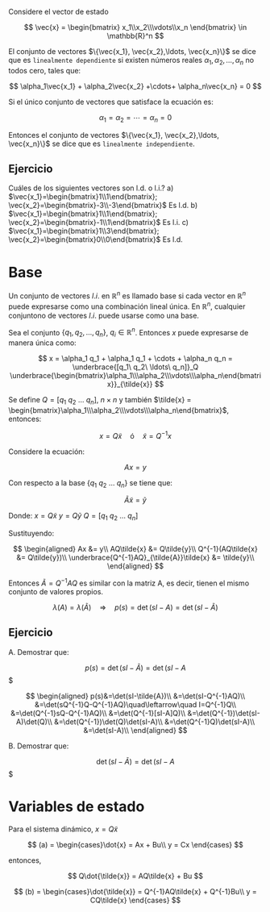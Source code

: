Considere el vector de estado

$$
\vec{x} = \begin{bmatrix}
x_1\\x_2\\\vdots\\x_n
\end{bmatrix} \in \mathbb{R}^n
$$


El conjunto de vectores $\{\vec{x_1}, \vec{x_2},\ldots, \vec{x_n}\}$ se dice que es `linealmente dependiente` si existen números reales $\alpha_1, \alpha_2,\ldots,\alpha_n$ no todos cero, tales que:

$$
\alpha_1\vec{x_1} + \alpha_2\vec{x_2} +\cdots+ \alpha_n\vec{x_n} = 0
$$


Si el único conjunto de vectores que satisface la ecuación es:

$$
\alpha_1 = \alpha_2 = \cdots = \alpha_n = 0
$$

Entonces el conjunto de vectores $\{\vec{x_1}, \vec{x_2},\ldots, \vec{x_n}\}$ se dice que es `linealmente independiente`.

## Ejercicio
Cuáles de los siguientes vectores son l.d. o l.i.?
a) $\vec{x_1}=\begin{bmatrix}1\\1\end{bmatrix}; \vec{x_2}=\begin{bmatrix}-3\\-3\end{bmatrix}$
Es l.d.
b) $\vec{x_1}=\begin{bmatrix}1\\1\end{bmatrix}; \vec{x_2}=\begin{bmatrix}-1\\1\end{bmatrix}$
Es l.i.
c) $\vec{x_1}=\begin{bmatrix}1\\3\end{bmatrix}; \vec{x_2}=\begin{bmatrix}0\\0\end{bmatrix}$
Es l.d.

# Base
Un conjunto de vectores $l.i.$ en $\mathbb{R}^n$ es llamado base si cada vector en $\mathbb{R}^n$ puede expresarse como una combinación lineal única.
En $\mathbb{R}^n$, cualquier conjuntono de vectores $l.i.$ puede usarse como una base.

Sea el conjunto $\{q_1, q_2,\ldots,q_n\}$, $q_i \in \mathbb{R}^n$. Entonces $x$ puede expresarse de manera única como:

$$
x = \alpha_1 q_1 + \alpha_1 q_1 + \cdots + \alpha_n q_n = \underbrace{[q_1\ q_2\ \ldots\ q_n]}_Q \underbrace{\begin{bmatrix}\alpha_1\\\alpha_2\\\vdots\\\alpha_n\end{bmatrix}}_{\tilde{x}}
$$


Se define $Q = [q_1\ q_2\ \ldots\ q_n]$, $n\times n$ y también $\tilde{x} = \begin{bmatrix}\alpha_1\\\alpha_2\\\vdots\\\alpha_n\end{bmatrix}$, entonces:

$$
x = Q\tilde{x}\quad\text{ó}\quad \tilde{x} = Q^{-1}x
$$


Considere la ecuación:

$$
Ax = y
$$

Con respecto a la base $\{q_1\ q_2\ \ldots\ q_n\}$ se tiene que:

$$
\tilde{A}\tilde{x} = \tilde{y}
$$

Donde:
$x = Q\tilde{x}$
$y = Q\tilde{y}$
$Q = [q_1\ q_2\ \ldots\ q_n]$

Sustituyendo:

$$
\begin{aligned}
Ax &= y\\
AQ\tilde{x} &= Q\tilde{y}\\
Q^{-1}(AQ\tilde{x} &= Q\tilde{y})\\
\underbrace{Q^{-1}AQ}_{\tilde{A}}\tilde{x} &= \tilde{y}\\
\end{aligned}
$$

Entonces $\tilde{A} = Q^{-1}AQ$ es similar con la matriz A, es decir, tienen el mismo conjunto de valores propios.

$$
\lambda(A) = \lambda(\tilde{A})\quad\Rightarrow\quad p(s) = \det(sI-A) = \det(sI-\tilde{A})
$$


## Ejercicio
A. Demostrar que:

$$p(s)= \det(sI-\tilde{A}) = \det(sI-A$$
$

$$
\begin{aligned}
p(s)&=\det(sI-\tilde{A})\\
&=\det(sI-Q^{-1}AQ)\\
&=\det(sQ^{-1}Q-Q^{-1}AQ)\quad\leftarrow\quad I=Q^{-1}Q\\
&=\det(Q^{-1}sQ-Q^{-1}AQ)\\
&=\det(Q^{-1}[sI-A]Q)\\
&=\det(Q^{-1})\det(sI-A)\det(Q)\\
&=\det(Q^{-1})\det(Q)\det(sI-A)\\
&=\det(Q^{-1}Q)\det(sI-A)\\
&=\det(sI-A)\\
\end{aligned}
$$


B. Demostrar que:

$$\det(sI-\tilde{A}) = \det(sI-A$$
$

# Variables de estado
Para el sistema dinámico, $x = Q\tilde{x}$

$$
(a) = \begin{cases}\dot{x} = Ax + Bu\\
y = Cx
\end{cases}
$$

entonces,

$$
Q\dot{\tilde{x}} = AQ\tilde{x} + Bu
$$

$$
(b) = \begin{cases}\dot{\tilde{x}} = Q^{-1}AQ\tilde{x} + Q^{-1}Bu\\
y = CQ\tilde{x}
\end{cases}
$$
